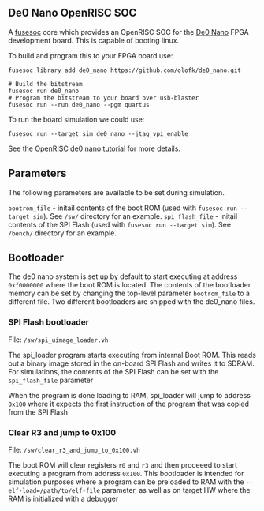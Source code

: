 ## De0 Nano OpenRISC SOC

A [fusesoc](https://github.com/olofk/fusesoc) core which provides an OpenRISC
SOC for the [De0 Nano](http://www.terasic.com.tw/cgi-bin/page/archive.pl?Language=English&No=593)
FPGA development board.  This is capable of booting linux.

To build and program this to your FPGA board use:

```
fusesoc library add de0_nano https://github.com/olofk/de0_nano.git

# Build the bitstream
fusesoc run de0_nano
# Program the bitstream to your board over usb-blaster
fusesoc run --run de0_nano --pgm quartus
```

To run the board simulation we could use:

```
fusesoc run --target sim de0_nano --jtag_vpi_enable
```

See the [OpenRISC de0 nano tutorial](https://openrisc.io/tutorials/de0_nano/) for more details.

## Parameters

The following parameters are available to be set during simulation.

 `bootrom_file` - initail contents of the boot ROM (used with `fusesoc run --target sim`). See `/sw/` directory for an example.
 `spi_flash_file` - initail contents of the SPI Flash (used with `fusesoc run --target sim`). See `/bench/` directory for an example.

## Bootloader

The de0 nano system is set up by default to start executing at address
`0xf0000000` where the boot ROM is located. The contents of the bootloader memory
can be set by changing the top-level parameter `bootrom_file` to a different
file. Two different bootloaders are shipped with the de0_nano files.

### SPI Flash bootloader

File: `/sw/spi_uimage_loader.vh`

The spi_loader program starts executing from internal Boot ROM. This reads out a
binary image stored in the on-board SPI Flash and writes it to SDRAM. For
simulations, the contents of the SPI Flash can be set with the `spi_flash_file`
parameter

When the program is done loading to RAM, spi_loader will jump to address `0x100`
where it expects the first instruction of the program that was copied from the
SPI Flash

### Clear R3 and jump to 0x100

File: `/sw/clear_r3_and_jump_to_0x100.vh`

The boot ROM will clear registers `r0` and `r3` and then proceeed to start executing
a program from address `0x100`. This bootloader is intended for simulation
purposes where a program can be preloaded to RAM with the
`--elf-load=/path/to/elf-file` parameter, as well as on target HW where the RAM is
initialized with a debugger
